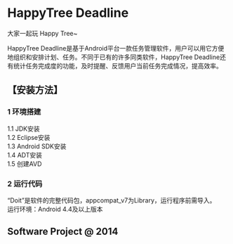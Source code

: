 HappyTree Deadline
============================================================

<p>大家一起玩 Happy Tree~</p>
<p>HappyTree Deadline是基于Android平台一款任务管理软件，用户可以用它方便地组织和安排计划、任务。不同于已有的许多同类软件，HappyTree Deadline还有统计任务完成度的功能，及时提醒、反馈用户当前任务完成情况，提高效率。</p>

<h2>【安装方法】</h2>
<h3>1 环境搭建</h3>
1.1    JDK安装<br>
1.2    Eclipse安装<br>
1.3    Android SDK安装<br>
1.4    ADT安装<br>
1.5    创建AVD<br>

<h3>2 运行代码</h3>
“Doit”是软件的完整代码包，appcompat_v7为Library，运行程序前需导入。<br>
运行环境：Android 4.4及以上版本<br>

<h2>Software Project @ 2014</h2>

